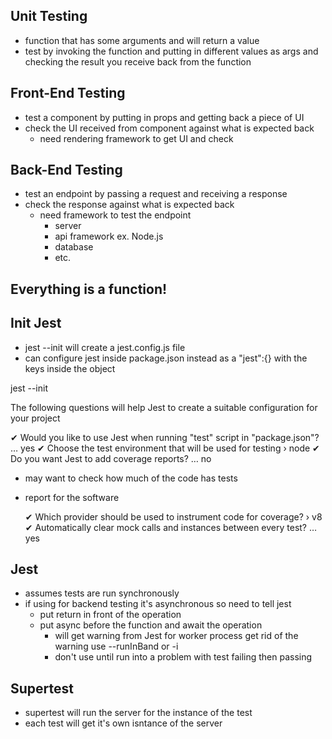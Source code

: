 ## Unit Testing

- function that has some arguments and will return a value
- test by invoking the function and putting in different values as args and checking the result you receive back from the function

## Front-End Testing

- test a component by putting in props and getting back a piece of UI
- check the UI received from component against what is expected back
  - need rendering framework to get UI and check

## Back-End Testing

- test an endpoint by passing a request and receiving a response
- check the response against what is expected back
  - need framework to test the endpoint
    - server
    - api framework ex. Node.js
    - database
    - etc.

## Everything is a function!

## Init Jest

- jest --init will create a jest.config.js file
- can configure jest inside package.json instead as a "jest":{} with the keys inside the object

jest --init

The following questions will help Jest to create a suitable configuration for your project

✔ Would you like to use Jest when running "test" script in "package.json"? … yes
✔ Choose the test environment that will be used for testing › node
✔ Do you want Jest to add coverage reports? … no

- may want to check how much of the code has tests
- report for the software

  ✔ Which provider should be used to instrument code for coverage? › v8
  ✔ Automatically clear mock calls and instances between every test? … yes

## Jest

- assumes tests are run synchronously
- if using for backend testing it's asynchronous so need to tell jest
  - put return in front of the operation
  - put async before the function and await the operation
    - will get warning from Jest for worker process get rid of the warning use --runInBand or -i
    - don't use until run into a problem with test failing then passing

## Supertest

- supertest will run the server for the instance of the test
- each test will get it's own isntance of the server
